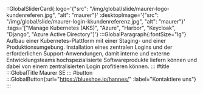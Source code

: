 ::GlobalSliderCard{:logo='{"src": "/img/global/slide/maurer-logo-kundenreferen.jpg", "alt": "maurer"}' :desktopImage='{"src": "/img/global/slide/maurer-login-kkundenreferenz.jpg", "alt": "maurer"}' :tags='["Manage Kubernetes (AKS)", "Azure", "Harbor", "Keycloak", "Django", "Azure Active Directory"]'}
:::GlobalParagraph{:fontSize="lg"}
Aufbau einer Kubernetes-Plattform mit einer Staging- und einer Produktionsumgebung. Installation eines zentralen Logins und der erforderlichen Support-Anwendungen, damit interne und externe Entwicklungsteams hochspezialisierte Softwareprodukte liefern können und
dabei von einem zentralisierten Login profitieren können.
:::
#title
:::GlobalTitle
Maurer SE
:::
#button
:::GlobalButton{:url="https://blueshoe.io/hannes/" :label="Kontaktiere uns"}
:::